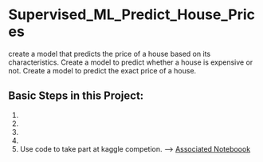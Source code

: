 # Supervised_ML_Predict_House_Prices
create a model that predicts the price of a house based on its characteristics. Create a model to predict whether a house is expensive or not. Create a model to predict the exact price of a house.




## Basic Steps in this Project: 
1. 
2. 
3. 
4. 
5. Use code to take part at kaggle competion. 
--> [Associated Noteboook](../main/kaggle_competition_feature_selection_housing_prices_model.ipynb)
